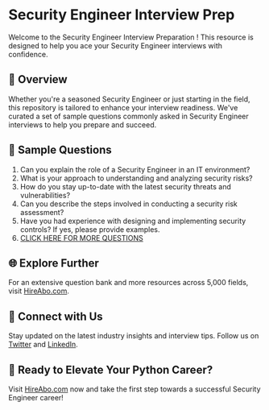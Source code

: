 # Security Engineer Interview Prep

Welcome to the Security Engineer Interview Preparation ! This resource is designed to help you ace your Security Engineer interviews with confidence.

## 🚀 Overview

Whether you're a seasoned Security Engineer or just starting in the field, this repository is tailored to enhance your interview readiness. We've curated a set of sample questions commonly asked in Security Engineer interviews to help you prepare and succeed.

## 📝 Sample Questions

1. Can you explain the role of a Security Engineer in an IT environment?
2. What is your approach to understanding and analyzing security risks?
3. How do you stay up-to-date with the latest security threats and vulnerabilities?
4. Can you describe the steps involved in conducting a security risk assessment?
5. Have you had experience with designing and implementing security controls? If yes, please provide examples.
6. [CLICK HERE FOR MORE QUESTIONS](https://hireabo.com/job/0_0_26/Security%20Engineer)

## 🌐 Explore Further

For an extensive question bank and more resources across 5,000 fields, visit [HireAbo.com](https://www.hireabo.com).

## 📱 Connect with Us

Stay updated on the latest industry insights and interview tips. Follow us on [Twitter](https://twitter.com/hireabo) and [LinkedIn](https://www.linkedin.com/in/hire-abo-3609972a8/).

## 🚀 Ready to Elevate Your Python Career?

Visit [HireAbo.com](https://www.hireabo.com) now and take the first step towards a successful Security Engineer career!